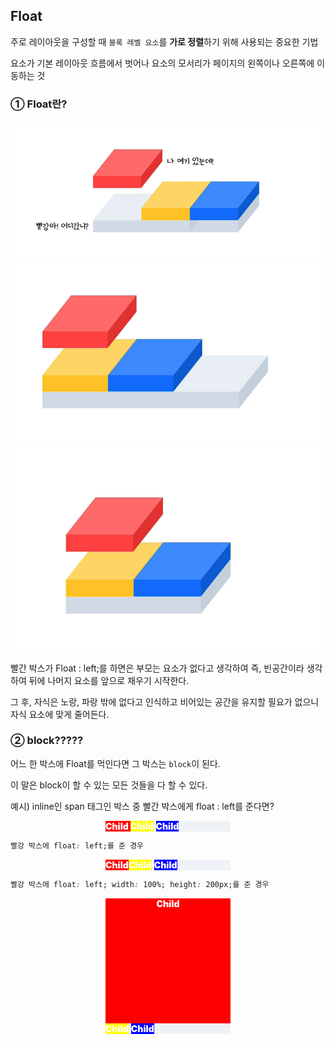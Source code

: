 ## Float
주로 레이아웃을 구성할 때 `블록 레벨 요소`를 **가로 정렬**하기 위해 사용되는 중요한 기법

요소가 기본 레이아웃 흐름에서 벗어나 요소의 모서리가 페이지의 왼쪽이나 오른쪽에 이동하는 것

### ① Float란?
<img src="./assets/Float1.PNG" alt="float예시" />

<img src="./assets/Float2.PNG" alt="float예시" />

<img src="./assets/Float3.PNG" alt="float예시" />

빨간 박스가 Float : left;를 하면은 부모는 요소가 없다고 생각하여 즉, 빈공간이라 생각하여 뒤에 나머지 요소를 앞으로 채우기 시작한다.

그 후, 자식은 노랑, 파랑 밖에 없다고 인식하고 비어있는 공간을 유지할 필요가 없으니 자식 요소에 맞게 줄어든다.

### ② block?????

어느 한 박스에 Float를 먹인다면 그 박스는 `block`이 된다.

이 말은 block이 할 수 있는 모든 것들을 다 할 수 있다.

예시) inline인 span 태그인 박스 중 빨간 박스에게 float : left를 준다면?

<div style="background-color: #eff2f7; margin: 0 auto; width: 200px;">
    <span style="background-color: red
    ; text-align: center; color: #fff; font-weight: 900;">Child
    </span>
    <span style="background-color: yellow
    ; text-align: center; color: #fff; font-weight: 900;">Child</span>
    <span style="background-color: blue
    ; text-align: center; color: #fff; font-weight: 900;">Child</span>
</div>

```CSS
빨강 박스에 float: left;를 준 경우
```
<div style="background-color: #eff2f7; margin: 0 auto; width: 200px;">
    <span style="background-color: red
    ; text-align: center; color: #fff; font-weight: 900; float: left;">Child
    </span>
    <span style="background-color: yellow
    ; text-align: center; color: #fff; font-weight: 900;">Child</span>
    <span style="background-color: blue
    ; text-align: center; color: #fff; font-weight: 900;">Child</span>
</div>

```CSS
빨강 박스에 float: left; width: 100%; height: 200px;를 준 경우
```
<div style="background-color: #eff2f7; margin: 0 auto; width: 200px;">
    <span style="background-color: red
    ; text-align: center; color: #fff; font-weight: 900; float: left; width: 100%; height: 200px;">Child
    </span>
    <span style="background-color: yellow
    ; text-align: center; color: #fff; font-weight: 900;">Child</span>
    <span style="background-color: blue
    ; text-align: center; color: #fff; font-weight: 900;">Child</span>
</div>